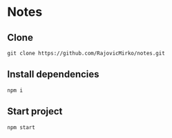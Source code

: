 # Notes

## Clone

```
git clone https://github.com/RajovicMirko/notes.git
```

## Install dependencies

```
npm i
```

## Start project

```
npm start
```
